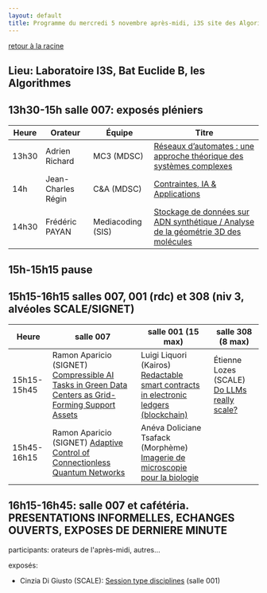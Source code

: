 ```yaml
---
layout: default
title: Programme du mercredi 5 novembre après-midi, i3S site des Algorithmes
---
```


[retour à la racine](../index.md)

## Lieu: Laboratoire I3S, Bat Euclide B, les Algorithmes

## 13h30-15h salle 007: exposés pléniers

|Heure|Orateur       |Équipe    |Titre
|-----|--------------|----------|-----
|13h30|Adrien Richard|MC3 (MDSC)| [Réseaux d’automates : une approche théorique des systèmes complexes](resumes/adrien-richard.txt)
|14h  | Jean-Charles Régin| C&A (MDSC)| [Contraintes, IA & Applications](resumes/jean-charles-regin.txt)
|14h30| Frédéric PAYAN | Mediacoding (SIS) | [Stockage de données sur ADN synthétique / Analyse de la géométrie 3D des molécules](resumes/frederic-payan.txt)

## 15h-15h15 pause

## 15h15-16h15 salles 007, 001 (rdc) et 308 (niv 3, alvéoles SCALE/SIGNET)

|Heure|salle 007 | salle 001 (15 max) | salle 308 (8 max) 
|-----|----------|-----------|----------
|15h15-15h45|Ramon Aparicio (SIGNET) [Compressible AI Tasks in Green Data Centers as Grid-Forming Support Assets](resumes/ramon-aparicio.txt) |Luigi Liquori (Kairos) [Redactable smart contracts in electronic ledgers (blockchain)](resumes/luigi-liquori.txt)|Étienne Lozes (SCALE) [Do LLMs really scale?](resumes/etienne-lozes.txt)
|15h45-16h15|Ramon Aparicio (SIGNET) [Adaptive Control of Connectionless Quantum Networks](resumes/ramon-aparicio2.txt)|Anéva Doliciane Tsafack (Morphème) [Imagerie de microscopie pour la biologie](resumes/aneva-doliciane-tsafack.txt)| 



## 16h15-16h45: salle 007 et cafétéria. PRESENTATIONS INFORMELLES, ECHANGES OUVERTS, EXPOSES DE DERNIERE MINUTE

participants: orateurs de l'après-midi, autres...

exposés:
- Cinzia Di Giusto (SCALE): [Session type disciplines](resumes/cinzia-di-giusto.txt) (salle 001)
